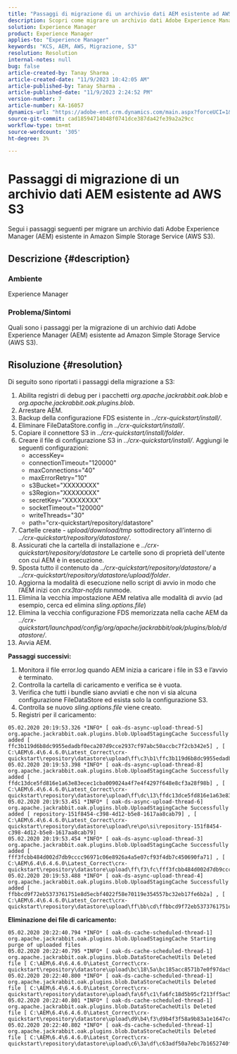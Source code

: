 ```yaml
---
title: "Passaggi di migrazione di un archivio dati AEM esistente ad AWS S3"
description: Scopri come migrare un archivio dati Adobe Experience Manager (AEM) esistente ad Amazon Simple Storage Service (AWS S3).
solution: Experience Manager
product: Experience Manager
applies-to: "Experience Manager"
keywords: "KCS, AEM, AWS, Migrazione, S3"
resolution: Resolution
internal-notes: null
bug: false
article-created-by: Tanay Sharma .
article-created-date: "11/9/2023 10:42:05 AM"
article-published-by: Tanay Sharma .
article-published-date: "11/9/2023 2:24:52 PM"
version-number: 7
article-number: KA-16057
dynamics-url: "https://adobe-ent.crm.dynamics.com/main.aspx?forceUCI=1&pagetype=entityrecord&etn=knowledgearticle&id=baf2009e-ec7e-ee11-8179-6045bd006149"
source-git-commit: cad18594714048f0741dce387da42fe39a2a29cc
workflow-type: tm+mt
source-wordcount: '305'
ht-degree: 3%

---
```


# Passaggi di migrazione di un archivio dati AEM esistente ad AWS S3


Segui i passaggi seguenti per migrare un archivio dati Adobe Experience Manager (AEM) esistente in Amazon Simple Storage Service (AWS S3).

## Descrizione {#description}


### Ambiente

Experience Manager



### Problema/Sintomi

Quali sono i passaggi per la migrazione di un archivio dati Adobe Experience Manager (AEM) esistente ad Amazon Simple Storage Service (AWS S3).


## Risoluzione {#resolution}


Di seguito sono riportati i passaggi della migrazione a S3:

1. Abilita registri di debug per i pacchetti *org.apache.jackrabbit.oak.blob* e *org.apache.jackrabbit.oak.plugins.blob*.
2. Arrestare AEM.
3. Backup della configurazione FDS esistente in *../crx-quickstart/install/*.
4. Eliminare FileDataStore.config in *../crx-quickstart/install/*.
5. Copiare il connettore S3 in *../crx-quickstart/install/folder*.
6. Creare il file di configurazione S3 in *../crx-quickstart/install/*. Aggiungi le seguenti configurazioni: 
   - accessKey=
   - connectionTimeout=&quot;120000&quot;
   - maxConnections=&quot;40&quot;
   - maxErrorRetry=&quot;10&quot;
   - s3Bucket=&quot;XXXXXXXX&quot;
   - s3Region=&quot;XXXXXXXX&quot;
   - secretKey=&quot;XXXXXXXX&quot;
   - socketTimeout=&quot;120000&quot;
   - writeThreads=&quot;30&quot;
   - path=&quot;crx-quickstart/repository/datastore&quot;
7. Cartelle create - *upload/download/tmp* sottodirectory all’interno di *../crx-quickstart/repository/datastore/*.
8. Assicurati che la cartella di installazione e *../crx-quickstart/repository/datastore* Le cartelle sono di proprietà dell&#39;utente con cui AEM è in esecuzione.
9. Sposta tutto il contenuto da .*./crx-quickstart/repository/datastore/* a *../crx-quickstart/repository/datastore/upload/folder*.
10. Aggiorna la modalità di esecuzione nello script di avvio in modo che l’AEM inizi con *crx3tar-nofds* runmode.
11. Elimina la vecchia impostazione AEM relativa alle modalità di avvio (ad esempio, cerca ed elimina *sling.options.file*)
12. Elimina la vecchia configurazione FDS memorizzata nella cache AEM da *../crx-quickstart/launchpad/config/org/apache/jackrabbit/oak/plugins/blob/datastore/*.
13. Avvia AEM.


<b>Passaggi successivi:</b>

1. Monitora il file error.log quando AEM inizia a caricare i file in S3 e l’avvio è terminato.
2. Controlla la cartella di caricamento e verifica se è vuota.
3. Verifica che tutti i bundle siano avviati e che non vi sia alcuna configurazione FileDataStore ed esista solo la configurazione S3.
4. Controlla se nuovo *sling.options.file* viene creato.
5. Registri per il caricamento:





```
05.02.2020 20:19:53.326 *INFO* [ oak-ds-async-upload-thread-5]  org.apache.jackrabbit.oak.plugins.blob.UploadStagingCache Successfully added [ ffc3b119d6b8dc9955edadbf0eca207d9cce2937cf97abc50accbc7f2cb342e5] , [ C:\AEM\6.4\6.4.6.0\Latest_Correct\crx-quickstart\repository\datastore\upload\ff\c3\b1\ffc3b119d6b8dc9955edadbf0eca207d9cce2937cf97abc50accbc7f2cb342e5] 
05.02.2020 20:19:53.398 *INFO* [ oak-ds-async-upload-thread-8]  org.apache.jackrabbit.oak.plugins.blob.UploadStagingCache Successfully added [ ffdc13dce5fd816e1a63e83ecec1cba009024a4f7e4f4297f648e8cf3a28f98b] , [ C:\AEM\6.4\6.4.6.0\Latest_Correct\crx-quickstart\repository\datastore\upload\ff\dc\13\ffdc13dce5fd816e1a63e83ecec1cba009024a4f7e4f4297f648e8cf3a28f98b] 
05.02.2020 20:19:53.451 *INFO* [ oak-ds-async-upload-thread-6]  org.apache.jackrabbit.oak.plugins.blob.UploadStagingCache Successfully added [ repository-151f8454-c398-4d12-b5e8-1617aa8cab79] , [ C:\AEM\6.4\6.4.6.0\Latest_Correct\crx-quickstart\repository\datastore\upload\re\po\si\repository-151f8454-c398-4d12-b5e8-1617aa8cab79] 
05.02.2020 20:19:53.454 *INFO* [ oak-ds-async-upload-thread-3]  org.apache.jackrabbit.oak.plugins.blob.UploadStagingCache Successfully added [ fff3fcbb484d002d7db9cccc96971c06e8926a4a5e07cf93f4db7c450690fa71] , [ C:\AEM\6.4\6.4.6.0\Latest_Correct\crx-quickstart\repository\datastore\upload\ff\f3\fc\fff3fcbb484d002d7db9cccc96971c06e8926a4a5e07cf93f4db7c450690fa71] 
05.02.2020 20:19:53.488 *INFO* [ oak-ds-async-upload-thread-4]  org.apache.jackrabbit.oak.plugins.blob.UploadStagingCache Successfully added [ ffbbcd9f72eb5373761751e8d5ecbf4022f58e70119e354557bc32eb17fe6b2a] , [ C:\AEM\6.4\6.4.6.0\Latest_Correct\crx-quickstart\repository\datastore\upload\ff\bb\cd\ffbbcd9f72eb5373761751e8d5ecbf4022f58e70119e354557bc32eb17fe6b2a]
```


<b>Eliminazione dei file di caricamento:</b>




```
05.02.2020 20:22:40.794 *INFO* [ oak-ds-cache-scheduled-thread-1]  org.apache.jackrabbit.oak.plugins.blob.UploadStagingCache Starting purge of uploaded files
05.02.2020 20:22:40.795 *INFO* [ oak-ds-cache-scheduled-thread-1]  org.apache.jackrabbit.oak.plugins.blob.DataStoreCacheUtils Deleted file [ C:\AEM\6.4\6.4.6.0\Latest_Correct\crx-quickstart\repository\datastore\upload\bc\18\5a\bc185acc8571b7e0f97dac92b0285fe248004909c3d8264e03cfb2a8101bada6] 
05.02.2020 20:22:40.800 *INFO* [ oak-ds-cache-scheduled-thread-1]  org.apache.jackrabbit.oak.plugins.blob.DataStoreCacheUtils Deleted file [ C:\AEM\6.4\6.4.6.0\Latest_Correct\crx-quickstart\repository\datastore\upload\fa\6f\c1\fa6fc18d5b95cf213ff5ac5d9eb0fed7c61310ac2c373ca2cbf187844bf39c24] 
05.02.2020 20:22:40.801 *INFO* [ oak-ds-cache-scheduled-thread-1]  org.apache.jackrabbit.oak.plugins.blob.DataStoreCacheUtils Deleted file [ C:\AEM\6.4\6.4.6.0\Latest_Correct\crx-quickstart\repository\datastore\upload\d9\b4\f3\d9b4f3f58a9b83a1e1647cc23b77d672836171afdccbbbd8726f480b741a4c2e] 
05.02.2020 20:22:40.802 *INFO* [ oak-ds-cache-scheduled-thread-1]  org.apache.jackrabbit.oak.plugins.blob.DataStoreCacheUtils Deleted file [ C:\AEM\6.4\6.4.6.0\Latest_Correct\crx-quickstart\repository\datastore\upload\c6\3a\df\c63adf50a7ebc7b1652740fb8be9b72f5b76d22477f0d411becab2f8eeceb70b]
```

